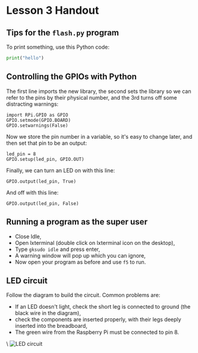 # Lesson 3 Handout

## Tips for the `flash.py` program

To print something, use this Python code:

~~~ python
print("hello")
~~~

## Controlling the GPIOs with Python

The first line imports the new library, the second sets the library so we can refer to the pins by their physical number, and the 3rd turns off some distracting warnings: 

~~~ {.python}
import RPi.GPIO as GPIO
GPIO.setmode(GPIO.BOARD)
GPIO.setwarnings(False)
~~~

Now we store the pin number in a variable, so it's easy to change later, and then set that pin to be an output:

~~~ {.python}
led_pin = 8
GPIO.setup(led_pin, GPIO.OUT)
~~~

Finally, we can turn an LED on with this line:

~~~ {.python}
GPIO.output(led_pin, True)
~~~

And off with this line:

~~~ {.python}
GPIO.output(led_pin, False)
~~~

## Running a program as the super user

* Close Idle,
* Open lxterminal (double click on lxterminal icon on the desktop),
* Type `gksudo idle` and press enter,
* A warning window will pop up which you can ignore,
* Now open your program as before and use `f5` to run.

## LED circuit

Follow the diagram to build the circuit. Common problems are:

* If an LED doesn't light, check the short leg is connected to ground (the black wire in the diagram),
* check the components are inserted properly, with their legs deeply inserted into the breadboard,
* The green wire from the Raspberry Pi must be connected to pin 8.

\ ![LED circuit](1led.png)

